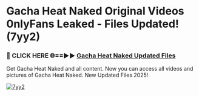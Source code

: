 # Gacha Heat Naked Original Videos 0nlyFans Leaked - Files Updated! (7yy2)

<h3>🔴 CLICK HERE 🌐==►► <a href="https://tinyurl.com/yckcrads" rel="nofollow">Gacha Heat Naked Updated Files</a></h3>

Get Gacha Heat Naked and all content. Now you can access all videos and pictures of Gacha Heat Naked. New Updated Files 2025!

[![7yy2](https://i.imgur.com/hpKpOFt.gif)](https://tinyurl.com/yckcrads)

